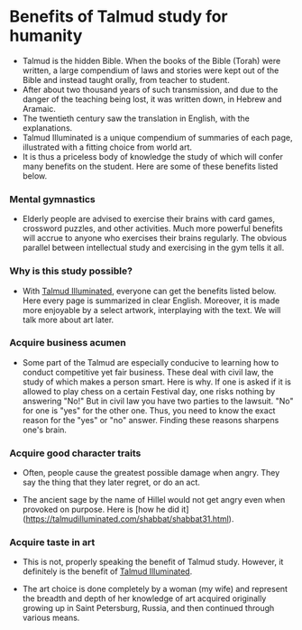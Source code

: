 # Benefits of Talmud study for humanity

* Talmud is the hidden Bible. When the books of the Bible (Torah)
were written, a large compendium of laws and stories were kept out of the
Bible and instead taught orally, from teacher to student.
* After about two thousand years of such transmission, and due to the danger of the teaching being lost,
it was written down, in Hebrew and Aramaic.
* The twentieth century saw the translation in English, with the explanations.
* Talmud Illuminated is a unique compendium of summaries of each page, illustrated with a fitting choice from world art.
* It is thus a priceless body of knowledge the study of which will confer many benefits on the student. Here 
are some of these benefits listed below.

### Mental gymnastics

* Elderly people are advised to exercise their brains with card games, crossword puzzles, and other activities.
Much more powerful benefits will accrue to anyone who exercises their brains regularly. The obvious parallel between
intellectual study and exercising in the gym tells it all.
  
### Why is this study possible?

* With [Talmud Illuminated](http://talmudilluminated.com/welcome.html), 
  everyone can get the benefits listed below. Here every page is summarized in clear English.
  Moreover, it is made more enjoyable by a select artwork, interplaying with the text. 
  We will talk more about art later.

### Acquire business acumen

* Some part of the Talmud are especially conducive to learning how to conduct competitive yet fair business. These
deal with civil law, the study of which makes a person smart. Here is why. If one is asked if it is allowed to play chess
on a certain Festival day, one risks nothing by answering "No!" But in civil law you have two parties to the lawsuit. "No"
for one is "yes" for the other one. Thus, you need to know the exact reason for the "yes" or "no" answer. Finding these
reasons sharpens one's brain.  

### Acquire good character traits

* Often, people cause the greatest possible damage when angry. They say the thing that they later regret, or do an act.
  
* The ancient sage by the name of Hillel would not get angry even when provoked on purpose. Here is [how he did it] (https://talmudilluminated.com/shabbat/shabbat31.html).

### Acquire taste in art

* This is not, properly speaking the benefit of Talmud study. However, it definitely is the
benefit of [Talmud Illuminated](http://talmudilluminated.com/welcome.html).
  
* The art choice is done completely by a woman (my wife) and represent the breadth and depth
of her knowledge of art acquired originally growing up in Saint Petersburg, Russia, and then
continued through various means.  
